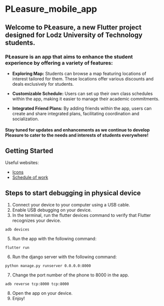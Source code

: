 # PLeasure_mobile_app

## Welcome to PŁeasure, a new Flutter project designed for Lodz University of Technology students.

### PŁeasure is an app that aims to enhance the student experience by offering a variety of features:

- **Exploring Map:** Students can browse a map featuring locations of interest tailored for them. These locations offer various discounts and deals exclusively for students.

- **Customizable Schedule:** Users can set up their own class schedules within the app, making it easier to manage their academic commitments.

- **Integrated Friend Plans:** By adding friends within the app, users can create and share integrated plans, facilitating coordination and socialization.

#### Stay tuned for updates and enhancements as we continue to develop Pleasure to cater to the needs and interests of students everywhere!


## Getting Started
Useful websites:
- [Icons](https://www.flaticon.com/)
- [Schedule of work](https://github.com/users/Juhasen/projects/3/views/1)

## Steps to start debugging in physical device
1. Connect your device to your computer using a USB cable.
2. Enable USB debugging on your device.
3. In the terminal, run the flutter devices command to verify that Flutter recognizes your device.
```
adb devices
```
5. Run the app with the following command:
```
flutter run
```
6. Run the django server with the following command:
```
python manage.py runserver 0.0.0.0:8000
```
7. Change the port number of the phone to 8000 in the app.
```
adb reverse tcp:8000 tcp:8000
```
8. Open the app on your device.
9. Enjoy!
